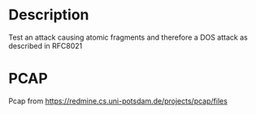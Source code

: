 # Description

Test an attack causing atomic fragments and therefore a DOS attack as described in RFC8021

# PCAP

Pcap from https://redmine.cs.uni-potsdam.de/projects/pcap/files
